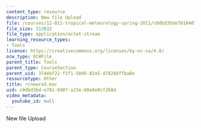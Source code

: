 ```yaml
---
content_type: resource
description: New file Upload
file: /courses/12-811-tropical-meteorology-spring-2011/c0dbd3bde7810407a23e60e8e0cf268d_rcnewrad.mac
file_size: 213032
file_type: application/octet-stream
learning_resource_types:
- Tools
license: https://creativecommons.org/licenses/by-nc-sa/4.0/
ocw_type: OCWFile
parent_title: Tools
parent_type: CourseSection
parent_uid: 374ebf22-f5f1-50d9-82a5-d78288ffba8e
resourcetype: Other
title: rcnewrad.mac
uid: c0dbd3bd-e781-0407-a23e-60e8e0cf268d
video_metadata:
  youtube_id: null
---
```

New file Upload